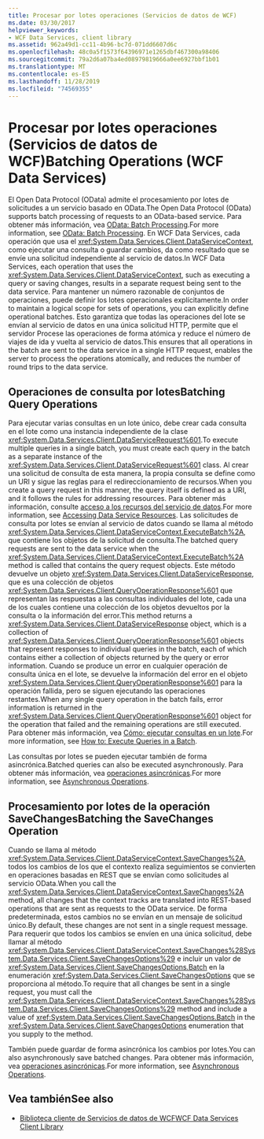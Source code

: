 ```yaml
---
title: Procesar por lotes operaciones (Servicios de datos de WCF)
ms.date: 03/30/2017
helpviewer_keywords:
- WCF Data Services, client library
ms.assetid: 962a49d1-cc11-4b96-bc7d-071dd6607d6c
ms.openlocfilehash: 48c0a5f1573f64396971e1265dbf467300a98406
ms.sourcegitcommit: 79a2d6a07ba4ed08979819666a0ee6927bbf1b01
ms.translationtype: MT
ms.contentlocale: es-ES
ms.lasthandoff: 11/28/2019
ms.locfileid: "74569355"
---
```

# <a name="batching-operations-wcf-data-services"></a><span data-ttu-id="08a33-102">Procesar por lotes operaciones (Servicios de datos de WCF)</span><span class="sxs-lookup"><span data-stu-id="08a33-102">Batching Operations (WCF Data Services)</span></span>
<span data-ttu-id="08a33-103">El Open Data Protocol (OData) admite el procesamiento por lotes de solicitudes a un servicio basado en OData.</span><span class="sxs-lookup"><span data-stu-id="08a33-103">The Open Data Protocol (OData) supports batch processing of requests to an OData-based service.</span></span> <span data-ttu-id="08a33-104">Para obtener más información, vea [OData: Batch Processing](https://go.microsoft.com/fwlink/?LinkId=186075).</span><span class="sxs-lookup"><span data-stu-id="08a33-104">For more information, see [OData: Batch Processing](https://go.microsoft.com/fwlink/?LinkId=186075).</span></span> <span data-ttu-id="08a33-105">En WCF Data Services, cada operación que usa el <xref:System.Data.Services.Client.DataServiceContext>, como ejecutar una consulta o guardar cambios, da como resultado que se envíe una solicitud independiente al servicio de datos.</span><span class="sxs-lookup"><span data-stu-id="08a33-105">In WCF Data Services, each operation that uses the <xref:System.Data.Services.Client.DataServiceContext>, such as executing a query or saving changes, results in a separate request being sent to the data service.</span></span> <span data-ttu-id="08a33-106">Para mantener un número razonable de conjuntos de operaciones, puede definir los lotes operacionales explícitamente.</span><span class="sxs-lookup"><span data-stu-id="08a33-106">In order to maintain a logical scope for sets of operations, you can explicitly define operational batches.</span></span> <span data-ttu-id="08a33-107">Esto garantiza que todas las operaciones del lote se envían al servicio de datos en una única solicitud HTTP, permite que el servidor Procese las operaciones de forma atómica y reduce el número de viajes de ida y vuelta al servicio de datos.</span><span class="sxs-lookup"><span data-stu-id="08a33-107">This ensures that all operations in the batch are sent to the data service in a single HTTP request, enables the server to process the operations atomically, and reduces the number of round trips to the data service.</span></span>  
  
## <a name="batching-query-operations"></a><span data-ttu-id="08a33-108">Operaciones de consulta por lotes</span><span class="sxs-lookup"><span data-stu-id="08a33-108">Batching Query Operations</span></span>  
 <span data-ttu-id="08a33-109">Para ejecutar varias consultas en un lote único, debe crear cada consulta en el lote como una instancia independiente de la clase <xref:System.Data.Services.Client.DataServiceRequest%601>.</span><span class="sxs-lookup"><span data-stu-id="08a33-109">To execute multiple queries in a single batch, you must create each query in the batch as a separate instance of the <xref:System.Data.Services.Client.DataServiceRequest%601> class.</span></span> <span data-ttu-id="08a33-110">Al crear una solicitud de consulta de esta manera, la propia consulta se define como un URI y sigue las reglas para el redireccionamiento de recursos.</span><span class="sxs-lookup"><span data-stu-id="08a33-110">When you create a query request in this manner, the query itself is defined as a URI, and it follows the rules for addressing resources.</span></span> <span data-ttu-id="08a33-111">Para obtener más información, consulte [acceso a los recursos del servicio de datos](accessing-data-service-resources-wcf-data-services.md).</span><span class="sxs-lookup"><span data-stu-id="08a33-111">For more information, see [Accessing Data Service Resources](accessing-data-service-resources-wcf-data-services.md).</span></span> <span data-ttu-id="08a33-112">Las solicitudes de consulta por lotes se envían al servicio de datos cuando se llama al método <xref:System.Data.Services.Client.DataServiceContext.ExecuteBatch%2A>, que contiene los objetos de la solicitud de consulta.</span><span class="sxs-lookup"><span data-stu-id="08a33-112">The batched query requests are sent to the data service when the <xref:System.Data.Services.Client.DataServiceContext.ExecuteBatch%2A> method is called that contains the query request objects.</span></span> <span data-ttu-id="08a33-113">Este método devuelve un objeto <xref:System.Data.Services.Client.DataServiceResponse>, que es una colección de objetos <xref:System.Data.Services.Client.QueryOperationResponse%601> que representan las respuestas a las consultas individuales del lote, cada una de los cuales contiene una colección de los objetos devueltos por la consulta o la información del error.</span><span class="sxs-lookup"><span data-stu-id="08a33-113">This method returns a <xref:System.Data.Services.Client.DataServiceResponse> object, which is a collection of <xref:System.Data.Services.Client.QueryOperationResponse%601> objects that represent responses to individual queries in the batch, each of which contains either a collection of objects returned by the query or error information.</span></span> <span data-ttu-id="08a33-114">Cuando se produce un error en cualquier operación de consulta única en el lote, se devuelve la información del error en el objeto <xref:System.Data.Services.Client.QueryOperationResponse%601> para la operación fallida, pero se siguen ejecutando las operaciones restantes.</span><span class="sxs-lookup"><span data-stu-id="08a33-114">When any single query operation in the batch fails, error information is returned in the <xref:System.Data.Services.Client.QueryOperationResponse%601> object for the operation that failed and the remaining operations are still executed.</span></span> <span data-ttu-id="08a33-115">Para obtener más información, vea [Cómo: ejecutar consultas en un lote](how-to-execute-queries-in-a-batch-wcf-data-services.md).</span><span class="sxs-lookup"><span data-stu-id="08a33-115">For more information, see [How to: Execute Queries in a Batch](how-to-execute-queries-in-a-batch-wcf-data-services.md).</span></span>  
  
 <span data-ttu-id="08a33-116">Las consultas por lotes se pueden ejecutar también de forma asincrónica.</span><span class="sxs-lookup"><span data-stu-id="08a33-116">Batched queries can also be executed asynchronously.</span></span> <span data-ttu-id="08a33-117">Para obtener más información, vea [operaciones asincrónicas](asynchronous-operations-wcf-data-services.md).</span><span class="sxs-lookup"><span data-stu-id="08a33-117">For more information, see [Asynchronous Operations](asynchronous-operations-wcf-data-services.md).</span></span>  
  
## <a name="batching-the-savechanges-operation"></a><span data-ttu-id="08a33-118">Procesamiento por lotes de la operación SaveChanges</span><span class="sxs-lookup"><span data-stu-id="08a33-118">Batching the SaveChanges Operation</span></span>  
 <span data-ttu-id="08a33-119">Cuando se llama al método <xref:System.Data.Services.Client.DataServiceContext.SaveChanges%2A>, todos los cambios de los que el contexto realiza seguimientos se convierten en operaciones basadas en REST que se envían como solicitudes al servicio OData.</span><span class="sxs-lookup"><span data-stu-id="08a33-119">When you call the <xref:System.Data.Services.Client.DataServiceContext.SaveChanges%2A> method, all changes that the context tracks are translated into REST-based operations that are sent as requests to the OData service.</span></span> <span data-ttu-id="08a33-120">De forma predeterminada, estos cambios no se envían en un mensaje de solicitud único.</span><span class="sxs-lookup"><span data-stu-id="08a33-120">By default, these changes are not sent in a single request message.</span></span> <span data-ttu-id="08a33-121">Para requerir que todos los cambios se envíen en una única solicitud, debe llamar al método <xref:System.Data.Services.Client.DataServiceContext.SaveChanges%28System.Data.Services.Client.SaveChangesOptions%29> e incluir un valor de <xref:System.Data.Services.Client.SaveChangesOptions.Batch> en la enumeración <xref:System.Data.Services.Client.SaveChangesOptions> que se proporciona al método.</span><span class="sxs-lookup"><span data-stu-id="08a33-121">To require that all changes be sent in a single request, you must call the <xref:System.Data.Services.Client.DataServiceContext.SaveChanges%28System.Data.Services.Client.SaveChangesOptions%29> method and include a value of <xref:System.Data.Services.Client.SaveChangesOptions.Batch> in the <xref:System.Data.Services.Client.SaveChangesOptions> enumeration that you supply to the method.</span></span>  
  
 <span data-ttu-id="08a33-122">También puede guardar de forma asincrónica los cambios por lotes.</span><span class="sxs-lookup"><span data-stu-id="08a33-122">You can also asynchronously save batched changes.</span></span> <span data-ttu-id="08a33-123">Para obtener más información, vea [operaciones asincrónicas](asynchronous-operations-wcf-data-services.md).</span><span class="sxs-lookup"><span data-stu-id="08a33-123">For more information, see [Asynchronous Operations](asynchronous-operations-wcf-data-services.md).</span></span>  
  
## <a name="see-also"></a><span data-ttu-id="08a33-124">Vea también</span><span class="sxs-lookup"><span data-stu-id="08a33-124">See also</span></span>

- [<span data-ttu-id="08a33-125">Biblioteca cliente de Servicios de datos de WCF</span><span class="sxs-lookup"><span data-stu-id="08a33-125">WCF Data Services Client Library</span></span>](wcf-data-services-client-library.md)
